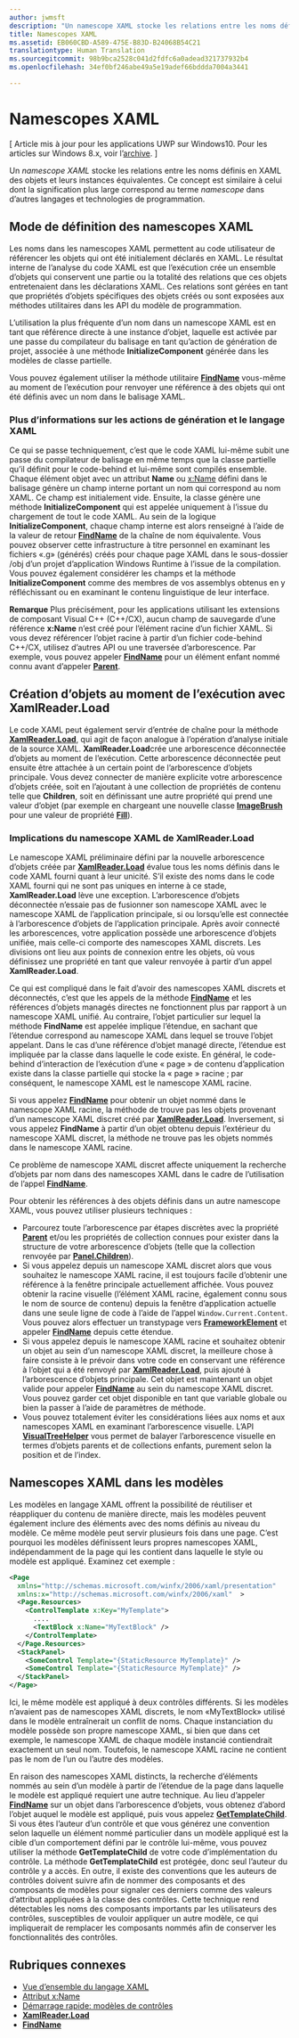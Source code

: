 ```yaml
---
author: jwmsft
description: "Un namescope XAML stocke les relations entre les noms définis en XAML des objets et leurs instances équivalentes. Ce concept est similaire à celui dont la signification plus large correspond au terme namescope dans d’autres langages et technologies de programmation."
title: Namescopes XAML
ms.assetid: EB060CBD-A589-475E-B83D-B24068B54C21
translationtype: Human Translation
ms.sourcegitcommit: 98b9bca2528c041d2fdfc6a0adead321737932b4
ms.openlocfilehash: 34ef0bf246abe49a5e19adef66bddda7004a3441

---
```


# Namescopes XAML

\[ Article mis à jour pour les applications UWP sur Windows10. Pour les articles sur Windows 8.x, voir l’[archive](http://go.microsoft.com/fwlink/p/?linkid=619132). \]

Un *namescope XAML* stocke les relations entre les noms définis en XAML des objets et leurs instances équivalentes. Ce concept est similaire à celui dont la signification plus large correspond au terme *namescope* dans d’autres langages et technologies de programmation.

## Mode de définition des namescopes XAML

Les noms dans les namescopes XAML permettent au code utilisateur de référencer les objets qui ont été initialement déclarés en XAML. Le résultat interne de l’analyse du code XAML est que l’exécution crée un ensemble d’objets qui conservent une partie ou la totalité des relations que ces objets entretenaient dans les déclarations XAML. Ces relations sont gérées en tant que propriétés d’objets spécifiques des objets créés ou sont exposées aux méthodes utilitaires dans les API du modèle de programmation.

L’utilisation la plus fréquente d’un nom dans un namescope XAML est en tant que référence directe à une instance d’objet, laquelle est activée par une passe du compilateur du balisage en tant qu’action de génération de projet, associée à une méthode **InitializeComponent** générée dans les modèles de classe partielle.

Vous pouvez également utiliser la méthode utilitaire [**FindName**](https://msdn.microsoft.com/library/windows/apps/br208715) vous-même au moment de l’exécution pour renvoyer une référence à des objets qui ont été définis avec un nom dans le balisage XAML.

### Plus d’informations sur les actions de génération et le langage XAML

Ce qui se passe techniquement, c’est que le code XAML lui-même subit une passe du compilateur de balisage en même temps que la classe partielle qu’il définit pour le code-behind et lui-même sont compilés ensemble. Chaque élément objet avec un attribut **Name** ou [x:Name](x-name-attribute.md) défini dans le balisage génère un champ interne portant un nom qui correspond au nom XAML. Ce champ est initialement vide. Ensuite, la classe génère une méthode **InitializeComponent** qui est appelée uniquement à l’issue du chargement de tout le code XAML. Au sein de la logique **InitializeComponent**, chaque champ interne est alors renseigné à l’aide de la valeur de retour [**FindName**](https://msdn.microsoft.com/library/windows/apps/br208715) de la chaîne de nom équivalente. Vous pouvez observer cette infrastructure à titre personnel en examinant les fichiers «.g» (générés) créés pour chaque page XAML dans le sous-dossier /obj d’un projet d’application Windows Runtime à l’issue de la compilation. Vous pouvez également considérer les champs et la méthode **InitializeComponent** comme des membres de vos assemblys obtenus en y réfléchissant ou en examinant le contenu linguistique de leur interface.

**Remarque** Plus précisément, pour les applications utilisant les extensions de composant Visual C++ (C++/CX), aucun champ de sauvegarde d’une référence **x:Name** n’est créé pour l’élément racine d’un fichier XAML. Si vous devez référencer l’objet racine à partir d’un fichier code-behind C++/CX, utilisez d’autres API ou une traversée d’arborescence. Par exemple, vous pouvez appeler [**FindName**](https://msdn.microsoft.com/library/windows/apps/br208715) pour un élément enfant nommé connu avant d’appeler [**Parent**](https://msdn.microsoft.com/library/windows/apps/br208739).

## Création d’objets au moment de l’exécution avec XamlReader.Load

Le code XAML peut également servir d’entrée de chaîne pour la méthode [**XamlReader.Load**](https://msdn.microsoft.com/library/windows/apps/br228048), qui agit de façon analogue à l’opération d’analyse initiale de la source XAML. **XamlReader.Load**crée une arborescence déconnectée d’objets au moment de l’exécution. Cette arborescence déconnectée peut ensuite être attachée à un certain point de l’arborescence d’objets principale. Vous devez connecter de manière explicite votre arborescence d’objets créée, soit en l’ajoutant à une collection de propriétés de contenu telle que **Children**, soit en définissant une autre propriété qui prend une valeur d’objet (par exemple en chargeant une nouvelle classe [**ImageBrush**](https://msdn.microsoft.com/library/windows/apps/br210101) pour une valeur de propriété [**Fill**](https://msdn.microsoft.com/library/windows/apps/br243378)).

### Implications du namescope XAML de XamlReader.Load

Le namescope XAML préliminaire défini par la nouvelle arborescence d’objets créée par [**XamlReader.Load**](https://msdn.microsoft.com/library/windows/apps/br228048) évalue tous les noms définis dans le code XAML fourni quant à leur unicité. S’il existe des noms dans le code XAML fourni qui ne sont pas uniques en interne à ce stade, **XamlReader.Load** lève une exception. L’arborescence d’objets déconnectée n’essaie pas de fusionner son namescope XAML avec le namescope XAML de l’application principale, si ou lorsqu’elle est connectée à l’arborescence d’objets de l’application principale. Après avoir connecté les arborescences, votre application possède une arborescence d’objets unifiée, mais celle-ci comporte des namescopes XAML discrets. Les divisions ont lieu aux points de connexion entre les objets, où vous définissez une propriété en tant que valeur renvoyée à partir d’un appel **XamlReader.Load**.

Ce qui est compliqué dans le fait d’avoir des namescopes XAML discrets et déconnectés, c’est que les appels de la méthode [**FindName**](https://msdn.microsoft.com/library/windows/apps/br208715) et les références d’objets managés directes ne fonctionnent plus par rapport à un namescope XAML unifié. Au contraire, l’objet particulier sur lequel la méthode **FindName** est appelée implique l’étendue, en sachant que l’étendue correspond au namescope XAML dans lequel se trouve l’objet appelant. Dans le cas d’une référence d’objet managé directe, l’étendue est impliquée par la classe dans laquelle le code existe. En général, le code-behind d’interaction de l’exécution d’une « page » de contenu d’application existe dans la classe partielle qui stocke la « page » racine ; par conséquent, le namescope XAML est le namescope XAML racine.

Si vous appelez [**FindName**](https://msdn.microsoft.com/library/windows/apps/br208715) pour obtenir un objet nommé dans le namescope XAML racine, la méthode de trouve pas les objets provenant d’un namescope XAML discret créé par [**XamlReader.Load**](https://msdn.microsoft.com/library/windows/apps/br228048). Inversement, si vous appelez **FindName** à partir d’un objet obtenu depuis l’extérieur du namescope XAML discret, la méthode ne trouve pas les objets nommés dans le namescope XAML racine.

Ce problème de namescope XAML discret affecte uniquement la recherche d’objets par nom dans des namescopes XAML dans le cadre de l’utilisation de l’appel [**FindName**](https://msdn.microsoft.com/library/windows/apps/br208715).

Pour obtenir les références à des objets définis dans un autre namescope XAML, vous pouvez utiliser plusieurs techniques :

-   Parcourez toute l’arborescence par étapes discrètes avec la propriété [**Parent**](https://msdn.microsoft.com/library/windows/apps/br208739) et/ou les propriétés de collection connues pour exister dans la structure de votre arborescence d’objets (telle que la collection renvoyée par [**Panel.Children**](https://msdn.microsoft.com/library/windows/apps/br227514)).
-   Si vous appelez depuis un namescope XAML discret alors que vous souhaitez le namescope XAML racine, il est toujours facile d’obtenir une référence à la fenêtre principale actuellement affichée. Vous pouvez obtenir la racine visuelle (l’élément XAML racine, également connu sous le nom de source de contenu) depuis la fenêtre d’application actuelle dans une seule ligne de code à l’aide de l’appel `Window.Current.Content`. Vous pouvez alors effectuer un transtypage vers [**FrameworkElement**](https://msdn.microsoft.com/library/windows/apps/br208706) et appeler [**FindName**](https://msdn.microsoft.com/library/windows/apps/br208715) depuis cette étendue.
-   Si vous appelez depuis le namescope XAML racine et souhaitez obtenir un objet au sein d’un namescope XAML discret, la meilleure chose à faire consiste à le prévoir dans votre code en conservant une référence à l’objet qui a été renvoyé par [**XamlReader.Load**](https://msdn.microsoft.com/library/windows/apps/br228048), puis ajouté à l’arborescence d’objets principale. Cet objet est maintenant un objet valide pour appeler [**FindName**](https://msdn.microsoft.com/library/windows/apps/br208715) au sein du namescope XAML discret. Vous pouvez garder cet objet disponible en tant que variable globale ou bien la passer à l’aide de paramètres de méthode.
-   Vous pouvez totalement éviter les considérations liées aux noms et aux namescopes XAML en examinant l’arborescence visuelle. L’API [**VisualTreeHelper**](https://msdn.microsoft.com/library/windows/apps/br243038) vous permet de balayer l’arborescence visuelle en termes d’objets parents et de collections enfants, purement selon la position et de l’index.

## Namescopes XAML dans les modèles

Les modèles en langage XAML offrent la possibilité de réutiliser et réappliquer du contenu de manière directe, mais les modèles peuvent également inclure des éléments avec des noms définis au niveau du modèle. Ce même modèle peut servir plusieurs fois dans une page. C’est pourquoi les modèles définissent leurs propres namescopes XAML, indépendamment de la page qui les contient dans laquelle le style ou modèle est appliqué. Examinez cet exemple :

```xml
<Page
  xmlns="http://schemas.microsoft.com/winfx/2006/xaml/presentation" 
  xmlns:x="http://schemas.microsoft.com/winfx/2006/xaml"  >
  <Page.Resources>
    <ControlTemplate x:Key="MyTemplate">
      ....
      <TextBlock x:Name="MyTextBlock" />
    </ControlTemplate>
  </Page.Resources>
  <StackPanel>
    <SomeControl Template="{StaticResource MyTemplate}" />
    <SomeControl Template="{StaticResource MyTemplate}" />
  </StackPanel>
</Page>
```

Ici, le même modèle est appliqué à deux contrôles différents. Si les modèles n’avaient pas de namescopes XAML discrets, le nom «MyTextBlock» utilisé dans le modèle entraînerait un conflit de noms. Chaque instanciation du modèle possède son propre namescope XAML, si bien que dans cet exemple, le namescope XAML de chaque modèle instancié contiendrait exactement un seul nom. Toutefois, le namescope XAML racine ne contient pas le nom de l’un ou l’autre des modèles.

En raison des namescopes XAML distincts, la recherche d’éléments nommés au sein d’un modèle à partir de l’étendue de la page dans laquelle le modèle est appliqué requiert une autre technique. Au lieu d’appeler [**FindName**](https://msdn.microsoft.com/library/windows/apps/br208715) sur un objet dans l’arborescence d’objets, vous obtenez d’abord l’objet auquel le modèle est appliqué, puis vous appelez [**GetTemplateChild**](https://msdn.microsoft.com/library/windows/apps/br209416). Si vous êtes l’auteur d’un contrôle et que vous générez une convention selon laquelle un élément nommé particulier dans un modèle appliqué est la cible d’un comportement défini par le contrôle lui-même, vous pouvez utiliser la méthode **GetTemplateChild** de votre code d’implémentation du contrôle. La méthode **GetTemplateChild** est protégée, donc seul l’auteur du contrôle y a accès. En outre, il existe des conventions que les auteurs de contrôles doivent suivre afin de nommer des composants et des composants de modèles pour signaler ces derniers comme des valeurs d’attribut appliquées à la classe des contrôles. Cette technique rend détectables les noms des composants importants par les utilisateurs des contrôles, susceptibles de vouloir appliquer un autre modèle, ce qui impliquerait de remplacer les composants nommés afin de conserver les fonctionnalités des contrôles.

## Rubriques connexes

* [Vue d’ensemble du langage XAML](xaml-overview.md)
* [Attribut x:Name](x-name-attribute.md)
* [Démarrage rapide: modèles de contrôles](https://msdn.microsoft.com/library/windows/apps/xaml/hh465374)
* [**XamlReader.Load**](https://msdn.microsoft.com/library/windows/apps/br228048)
* [**FindName**](https://msdn.microsoft.com/library/windows/apps/br208715)
 




<!--HONumber=Aug16_HO3-->



